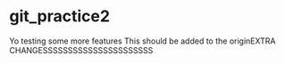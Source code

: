 # git_practice2
Yo testing some more features
This should be added to the originEXTRA CHANGESSSSSSSSSSSSSSSSSSSSSS
